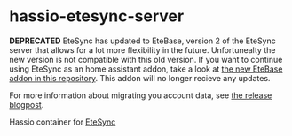 # hassio-etesync-server

**DEPRECATED**
EteSync has updated to EteBase, version 2 of the EteSync server that allows for a lot more flexibility in the future. Unfortunealty the new version is not compatible with this old version. If you want to continue using EteSync as an home assistant addon, take a look at [the new EteBase addon in this repository](https://github.com/RuimteDraak/hassio-repository). This addon will no longer recieve any updates. 

For more information about migrating you account data, see [the release blogpost](https://blog.etesync.com/etesync-2-0-is-now-released/).

Hassio container for [EteSync](https://www.etesync.com/)

